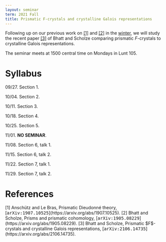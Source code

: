 ```yaml
---
layout: seminar
term: 2021 Fall
title: Prismatic F-crystals and crystalline Galois representations
---
```

<div style="display:none">
$
\newcommand\A{\mathrm{A}}
\newcommand\C{\mathrm{C}}
\newcommand\D{\mathrm{D}}
\newcommand\E{\mathrm{E}}
\newcommand\F{\mathrm{F}}
\newcommand\G{\mathrm{G}}
\newcommand\H{\mathrm{H}}
\newcommand\h{\mathrm{h}}
\newcommand\K{\mathrm{K}}
\newcommand\L{\mathrm{L}}
\newcommand\M{\mathrm{M}}
\newcommand\t{\mathrm{t}}
\newcommand{\bA}{\mathbf{A}}
\newcommand{\bG}{\mathbf{G}}
\newcommand{\bH}{\mathbf{H}}
\newcommand{\bT}{\mathbf{T}}
\newcommand{\bW}{\mathbf{W}}
\newcommand{\Gm}{\bG_m}
\newcommand\Ascr{\mathcal{A}}
\newcommand\Cscr{\mathcal{C}}
\newcommand\Dscr{\mathcal{D}}
\newcommand\Escr{\mathcal{E}}
\newcommand\Kscr{\mathcal{K}}
\newcommand\Lscr{\mathcal{L}}
\newcommand\Oscr{\mathcal{O}}
\newcommand\Perfscr{\mathcal{P}\mathrm{erf}}
\newcommand\Acscr{\mathcal{A}\mathrm{c}}
\newcommand\heart{\heartsuit}
\newcommand\cn{\mathrm{cn}}
\newcommand\op{\mathrm{op}}
\newcommand\gr{\mathrm{gr}}
\newcommand\Gr{\mathrm{Gr}}
\newcommand\fil{\mathrm{fil}}
\newcommand\Ho{\mathrm{Ho}}
\newcommand\dR{\mathrm{dR}}
\newcommand\HH{\mathrm{HH}}
\newcommand\HC{\mathrm{HC}}
\newcommand\HP{\mathrm{HP}}
\newcommand\TC{\mathrm{TC}}
\newcommand{\bMap}{\mathbf{Map}}
\newcommand{\End}{\mathrm{End}}
\newcommand{\Mod}{\mathrm{Mod}}
\newcommand{\coMod}{\mathrm{coMod}}
\newcommand{\Fun}{\mathrm{Fun}}
\newcommand{\bMap}{\mathbf{Map}}
\newcommand\bE{\mathbf{E}}
\newcommand\bZ{\mathbf{Z}}
\newcommand\bAM{\mathbf{AM}}
\newcommand\bLM{\mathbf{LM}}
\newcommand\Spec{\mathrm{Spec}}
\newcommand\CAlg{\mathrm{CAlg}}
\newcommand\aCAlg{\mathfrak{a}\CAlg}
\newcommand\dCAlg{\mathfrak{d}\CAlg}
$
</div>

Following up on our previous work on [\[1\]](#alb) and [\[2\]](#bs1) in the
[winter](http://127.0.0.1:4000/seminars/202101-pdt.html), we will
study the recent paper [\[3\]](#bs2) of Bhatt and Scholze comparing prismatic
$F$-crystals to crystalline Galois representations.

The seminar meets at 1500 central time on Mondays in Lunt 105.

# Syllabus

09/27. Section 1.

10/04. Section 2.

10/11. Section 3.

10/18. Section 4.

10/25. Section 5.

11/01. **NO SEMINAR**.

11/08. Section 6, talk 1.

11/15. Section 6, talk 2.

11/22. Section 7, talk 1.

11/29. Section 7, talk 2.


# References


<span id="alb">
[1] Anschütz and Le Bras, Prismatic Dieudonné theory, [<tt>arXiv:1907.10525</tt>](https://arxiv.org/abs/1907.10525).
</span>

<span id="bs1">
[2] Bhatt and Scholze, Prisms and prismatic cohomology,
    [<tt>arXiv:1905.08229</tt>](https://arxiv.org/abs/1905.08229).
</span>

<span id="bs2">
[3] Bhatt and Scholze, Prismatic $F$-crystals and crystalline Galois
representations,
[<tt>arXiv:2106.14735</tt>](https://arxiv.org/abs/2106.14735).
</span>

<!--
<span id="tv-simpliciales">
[9] Toën, Vezzosi, *Algèbres simpliciales S1-équivariantes, théorie de de Rham et théorèmes HKR multiplicatifs*,
Compos. Math. **147** (2011), no. 6, 1979–2000.
</span>
-->


